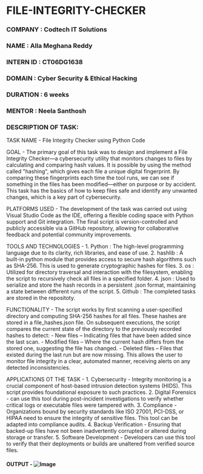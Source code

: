 # FILE-INTEGRITY-CHECKER

### COMPANY   : Codtech IT Solutions

### NAME      : Alla Meghana Reddy

### INTERN ID : CT06DG1638

### DOMAIN    : Cyber Security & Ethical Hacking

### DURATION  : 6 weeks

### MENTOR    : Neela Santhosh

### DESCRIPTION OF TASK: 

TASK NAME - File Integrity Checker using Python Code

GOAL      - The primary goal of this task was to design and implement a File Integrity Checker—a cybersecurity utility that monitors changes to files by calculating and                  comparing hash values. It is possible by using the method called "hashing", which gives each file a unique digital fingerprint. By comparing these                            fingerprints each time the tool runs, we can see if something in the files has been modified—either on purpose or by accident. This task has the basics of                    how to keep files safe and identify any unwanted changes, which is a key part of cybersecurity.

PLATFORMS USED - The development of the task was carried out using Visual Studio Code as the IDE, offering a flexible coding space with Python support and Git                                 integration. The final script is version-controlled and publicly accessible via a GitHub repository, allowing for collaborative feedback  and potential                       community improvements.

TOOLS AND TECHNOLOGIES - 1. Python : The high-level programming language due to its clarity, rich libraries, and ease of use.
                         2. hashlib : A built-in python module that provides access to secure hash algorithms such as SHA-256. This is used to generate cryptographic 
                                        hashes for files.
                         3. os : Utilized for directory traversal and interaction with the filesystem, enabling the script to recursively check all files in a specified                                       folder.
                         4. json : Used to serialize and store the hash records in a persistent .json format, maintaining a state between different runs of the script.
                         5. Github : The completed tasks are stored in the repositoty. 

 FUNCTIONALITY - The script works by first scanning a user-specified directory and computing SHA-256 hashes for all files. These hashes are stored in a                                        file_hashes.json file. On subsequent executions, the script compares the current state of the directory to the previously recorded hashes to                                  detect:
                        - New files – Indicating files that have been added since the last scan.
                        - Modified files – Where the current hash differs from the stored one, suggesting the file has changed.
                        - Deleted files – Files that existed during the last run but are now missing.
                 This allows the user to monitor file integrity in a clear, automated manner, receiving alerts on any detected inconsistencies.

APPLICATIONS OT THE TASK -
                          1. Cybersecurity - Integrity monitoring is a crucial component of host-based intrusion detection systems (HIDS). This script provides foundational                               exposure to such practices.
                          2. Digital Forensics - can use this tool during post-incident investigations to verify whether critical logs or executable files were tampered with.
                          3. Compliance - Organizations bound by security standards like ISO 27001, PCI-DSS, or HIPAA need to ensure the integrity of sensitive files. This                                tool can be adapted into compliance audits.
                          4. Backup Verification - Ensuring that backed-up files have not been inadvertently corrupted or altered during storage or transfer.
                          5. Software Development - Developers can use this tool to verify that their deployments or builds are unaltered from verified source files.

#### OUTPUT - ![Image](https://github.com/user-attachments/assets/c5631c79-9d07-4a71-9f74-19e93cb6d8b4)


